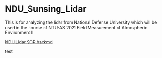 # NDU_Sunsing_Lidar
This is for analyzing the lidar from National Defense University which will be used in the course of NTU-AS 2021 Field Measurement of Atmospheric Environment II

[NDU Lidar SOP hackmd](https://hackmd.io/rlmIsb0UQCqlHdhiee7wYg)


test


